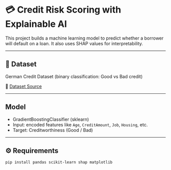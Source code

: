 # 💳 Credit Risk Scoring with Explainable AI

This project builds a machine learning model to predict whether a borrower will default on a loan. It also uses SHAP values for interpretability.

---

## 📌 Dataset

German Credit Dataset (binary classification: Good vs Bad credit)

📁 [Dataset Source](https://github.com/selva86/datasets/blob/master/GermanCredit.csv)

---

##  Model

- GradientBoostingClassifier (sklearn)
- Input: encoded features like `Age`, `CreditAmount`, `Job`, `Housing`, etc.
- Target: Creditworthiness (Good / Bad)

---

## ⚙️ Requirements

```bash
pip install pandas scikit-learn shap matplotlib

